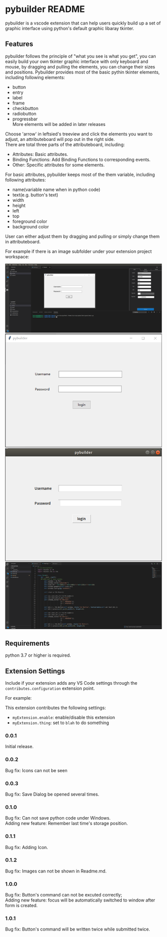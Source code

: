 # pybuilder README

pybuilder is a vscode extension that can help users quickly build up a set of graphic interface using python's default graphic libaray tkinter.

## Features

pybuilder follows the principle of "what you see is what you get", you can easily build your own tkinter graphic interface with only keyboard and mouse, by dragging and pulling the elements, you can change their sizes and positions.
Pybuilder provides most of the basic pythin tkinter elements, including following elements:
* button
* entry
* label
* frame
* checkbutton
* radiobutton
* progressbar  
More elements will be added in later releases  


Choose 'arrow' in leftsied's treeview and click the elements you want to adjust, an attributeboard will pop out in the right side.  
There are total three parts of the attributeboard, including:   
* Attributes: Basic attributes.
* Binding Functions: Add Binding Functions to corresponding events.
* Other: Specific attributes for some elements. 


For basic attributes, pybuilder keeps most of the them variable, including following attributes:
* name(variable name when in python code)
* text(e.g. button's text)
* width
* height
* left
* top
* foreground color
* background color  

User can either adjust them by dragging and pulling or simply change them in attributeboard. 

For example if there is an image subfolder under your extension project workspace:  

![Development Interface](src/static/images/dev_int.png)  
![Python tkinter graphic interface under Windows](src/static/images/windows_int.png)  
![Python tkinter graphic interface under Linux](src/static/images/linux_int.png)  
![Python codes generated by pybuilder](src/static/images/code.png)  


## Requirements

python 3.7 or higher is required. 

## Extension Settings

Include if your extension adds any VS Code settings through the `contributes.configuration` extension point.

For example:

This extension contributes the following settings:

* `myExtension.enable`: enable/disable this extension
* `myExtension.thing`: set to `blah` to do something


### 0.0.1

Initial release.

### 0.0.2

Bug fix: Icons can not be seen

### 0.0.3

Bug fix: Save Dialog be opened several times.

### 0.1.0

Bug fix: Can not save python code under Windows.  
Adding new feature: Remember last time's storage position.

### 0.1.1
Bug fix: Adding Icon.  

### 0.1.2
Bug fix: Images can not be shown in Readme.md.

### 1.0.0
Bug fix: Button's command can not be excuted correctly;  
Adding new feature: focus will be automatically switched to window after form is created.

### 1.0.1
Bug fix: Button's command will be written twice while submitted twice.
